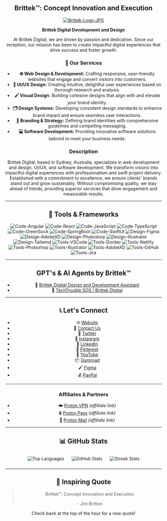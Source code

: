 <div align="center">

  ## Brittek™: Concept Innovation and Execution

[![Brittek-Logo-JPG](https://i.ibb.co/fG0b2t5/Brittek-Logo-JPG.jpg)](https://brittek.digital)

  **Brittek Digital Development and Design**

  At Brittek Digital, we are driven by passion and dedication. Since our inception, our mission has been to create impactful digital experiences that drive success and foster growth.

  ### 🚀 Our Services

  - **🌐 Web Design & Development:** Crafting responsive, user-friendly websites that engage and convert visitors into customers.
  - **🎨 UI/UX Design:** Creating intuitive, delightful user experiences based on thorough research and analysis.
  - **🖌️ Visual Design:** Building cohesive designs that align with and elevate your brand identity.
  - **🗂️ Design Systems:** Developing consistent design standards to enhance brand impact and ensure seamless user interactions.
  - **🏢 Branding & Strategy:** Defining brand identities with comprehensive guidelines and compelling messaging.
  - **💻 Software Development:** Providing innovative software solutions tailored to meet your business needs.

  ### Description

  Brittek Digital, based in Sydney, Australia, specializes in web development and design, UI/UX, and software development. We transform visions into impactful digital experiences with professionalism and swift project delivery. Established with a commitment to excellence, we ensure clients' brands stand out and grow sustainably. Without compromising quality, we stay ahead of trends, providing superior services that drive engagement and measurable results.

  ---

  ## 💼 Tools & Frameworks

  ![Code-Angular](https://img.shields.io/badge/Code-Angular-informational?style=flat&logo=angular&logoColor=white&color=4AB197)
  ![Code-React](https://img.shields.io/badge/Code-React-informational?style=flat&logo=react&logoColor=white&color=4AB197)
  ![Code-JavaScript](https://img.shields.io/badge/Code-JavaScript-informational?style=flat&logo=javascript&logoColor=white&color=4AB197)
  ![Code-TypeScript](https://img.shields.io/badge/Code-TypeScript-informational?style=flat&logo=typescript&logoColor=white&color=4AB197)
  ![Code-GreenSock](https://img.shields.io/badge/Code-GreenSock-informational?style=flat&logo=greensock&logoColor=white&color=4AB197)
  ![Code-SpringBoot](https://img.shields.io/badge/Code-SpringBoot-informational?style=flat&logo=spring&logoColor=white&color=4AB197)
  ![Code-SwiftUI](https://img.shields.io/badge/Code-SwiftUI-informational?style=flat&logo=swift&logoColor=white&color=4AB197)
  ![Design-Figma](https://img.shields.io/badge/Design-Figma-informational?style=flat&logo=figma&logoColor=white&color=4AB197)
  ![Design-AdobeXD](https://img.shields.io/badge/Design-AdobeXD-informational?style=flat&logo=adobe-xd&logoColor=white&color=4AB197)
  ![Design-Photoshop](https://img.shields.io/badge/Design-Photoshop-informational?style=flat&logo=adobe-photoshop&logoColor=white&color=4AB197)
  ![Design-Illustrator](https://img.shields.io/badge/Design-Illustrator-informational?style=flat&logo=adobe-illustrator&logoColor=white&color=4AB197)
  ![Design-Tailwind](https://img.shields.io/badge/Design-Tailwind-informational?style=flat&logo=tailwind-css&logoColor=white&color=4AB197)
  ![Tools-VSCode](https://img.shields.io/badge/Tools-VSCode-informational?style=flat&logo=visual-studio-code&logoColor=white&color=4AB197)
  ![Tools-Docker](https://img.shields.io/badge/Tools-Docker-informational?style=flat&logo=docker&logoColor=white&color=4AB197)
  ![Tools-Netlify](https://img.shields.io/badge/Tools-Netlify-informational?style=flat&logo=netlify&logoColor=white&color=4AB197)
  ![Tools-Photoshop](https://img.shields.io/badge/Tools-Photoshop-informational?style=flat&logo=adobe-photoshop&logoColor=white&color=4AB197)
  ![Tools-Illustrator](https://img.shields.io/badge/Tools-Illustrator-informational?style=flat&logo=adobe-illustrator&logoColor=white&color=4AB197)
  ![Tools-AdobeXD](https://img.shields.io/badge/Tools-AdobeXD-informational?style=flat&logo=adobe-xd&logoColor=white&color=4AB197)
  ![Tools-GitHub](https://img.shields.io/badge/Tools-GitHub-informational?style=flat&logo=github&logoColor=white&color=4AB197)
  ![Tools-Jira](https://img.shields.io/badge/Tools-Jira-informational?style=flat&logo=jira-software&logoColor=white&color=4AB197)

  ---

  ## GPT's & AI Agents by Brittek™

  - 🤖 [Brittek Digital Design and Development Assistant](https://chatgpt.com/g/g-cnm8xm1MC-brittek-digital-design-and-development-assistant)
  - 🤖 [TechTrouble SOS | Brittek Digital](https://chatgpt.com/g/g-8d95P6RGk-techtrouble-sos-brittek-digital)

  ---

  ## 📞 Let's Connect

  - 🌐 [Website](https://brittek.digital)
  - 📧 [Contact Us](mailto:info@brittek.digital)
  - 💬 [Twitter](https://twitter.com/brittekdigital)
  - 📸 [Instagram](https://instagram.com/brittekdgtl)
  - 💼 [LinkedIn](https://au.linkedin.com/in/brittek)
  - 📌 [Pinterest](https://pinterest.com/brittekdigital/)
  - 🎥 [YouTube](https://www.youtube.com/@BrittekDigital)
  - 📦 [Gumroad](https://brittek.gumroad.com/)
  - 🖌️ [Figma](https://www.figma.com/@brittek)
  - 💰 [PayPal](https://paypal.me/BrittekDigtl)

  ---

  ### Affiliates & Partners

  - ☁️ [Proton VPN](https://go.getproton.me/SH14e) *(affiliate link)*
  - 🔒 [Proton Pass](https://go.getproton.me/aff_c?offer_id=38&aff_id=7237&url_id=837) *(affiliate link)*
  - 📧 [Proton Mail](https://go.getproton.me/aff_c?offer_id=7&aff_id=7237&url_id=830) *(affiliate link)*

  ---

  ## 📊 GitHub Stats

  <p align="center">
    <img src="https://github-readme-stats.vercel.app/api/top-langs?username=brittek&show_icons=true&locale=en&theme=vue-dark&layout=compact" alt="Top Languages" style="margin:10px;" />
    <img src="https://github-readme-stats.vercel.app/api?username=brittek&show_icons=true&locale=en&theme=vue-dark" alt="GitHub Stats" style="margin: 10px;" />
    <img src="https://streak-stats.demolab.com?user=brittek&theme=vue-dark&mode=weekly" alt="Streak Stats" style="margin: 10px;" />
  </p>

  ---

  ## 📣 Inspiring Quote

  > Brittek™: Concept Innovation and Execution
  >
  > <p>- Jim Britton</p>

  Check back at the top of the hour for a new quote!

  <br>

</div>
